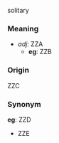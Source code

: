 solitary
### Meaning
+ _adj_: ZZA
    + __eg__: ZZB

### Origin

ZZC

### Synonym

__eg__: ZZD

+ ZZE


